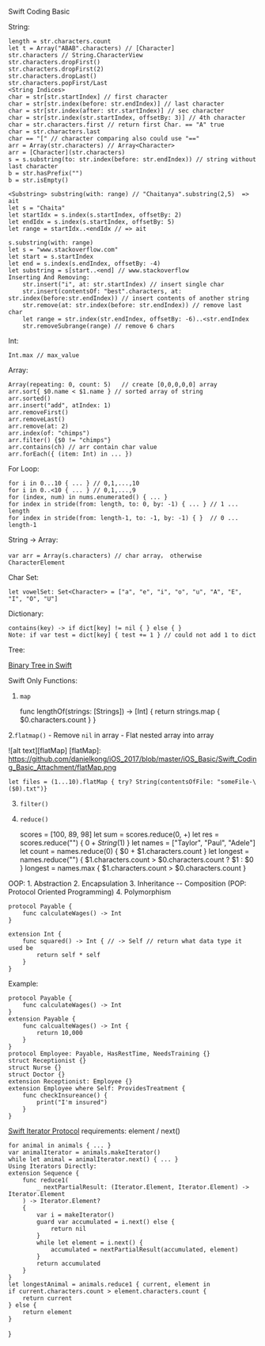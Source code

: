 Swift Coding Basic 

String:

	length = str.characters.count
    let t = Array("ABAB".characters) // [Character]
    str.characters // String.CharacterView
    str.characters.dropFirst()
    str.characters.dropFirst(2)
    str.characters.dropLast()
    str.characters.popFirst/Last
	<String Indices>
	char = str[str.startIndex] // first character
	char = str[str.index(before: str.endIndex)] // last character
	char = str[str.index(after: str.startIndex)] // sec character
	char = str[str.index(str.startIndex, offsetBy: 3)] // 4th character
    char = str.characters.first // return first Char. == "A" true
    char = str.characters.last 
    char == "[" // character comparing also could use "=="
    arr = Array(str.characters) // Array<Character>
    arr = [Character](str.characters)
    s = s.substring(to: str.index(before: str.endIndex)) // string without last character
    b = str.hasPrefix("")
    b = str.isEmpty()

    <Substring> substring(with: range) // "Chaitanya".substring(2,5)  => ait
    let s = "Chaita"
    let startIdx = s.index(s.startIndex, offsetBy: 2)
    let endIdx = s.index(s.startIndex, offsetBy: 5)
    let range = startIdx..<endIdx // => ait

    s.substring(with: range)
    let s = "www.stackoverflow.com"
    let start = s.startIndex
    let end = s.index(s.endIndex, offsetBy: -4)
    let substring = s[start..<end] // www.stackoverflow
    Inserting And Removing:
        str.insert("i", at: str.startIndex) // insert single char
        str.insert(contentsOf: "best".characters, at: str.index(before:str.endIndex)) // insert contents of another string
        str.remove(at: str.index(before: str.endIndex)) // remove last char
        let range = str.index(str.endIndex, offsetBy: -6)..<str.endIndex
        str.removeSubrange(range) // remove 6 chars

Int:

    Int.max // max_value

Array:

    Array(repeating: 0, count: 5)   // create [0,0,0,0,0] array
    arr.sort{ $0.name < $1.name } // sorted array of string 
    arr.sorted()
    arr.insert("add", atIndex: 1)
    arr.removeFirst()
    arr.removeLast()
    arr.remove(at: 2)
    arr.index(of: "chimps")
    arr.filter() {$0 != "chimps"}
    arr.contains(ch) // arr contain char value
    arr.forEach({ (item: Int) in ... })

For Loop:

    for i in 0...10 { ... } // 0,1,...,10
    for i in 0..<10 { ... } // 0,1,...,9
    for (index, num) in nums.enumerated() { ... }
    for index in stride(from: length, to: 0, by: -1) { ... } // 1 ... length
    for index in stride(from: length-1, to: -1, by: -1) { }  // 0 ... length-1


String -> Array:
    
    var arr = Array(s.characters) // char array， otherwise CharacterElement


Char Set: 

    let vowelSet: Set<Character> = ["a", "e", "i", "o", "u", "A", "E", "I", "O", "U"]

Dictionary:

    contains(key) -> if dict[key] != nil { } else { }
    Note: if var test = dict[key] { test += 1 } // could not add 1 to dict

Tree:

[Binary Tree in Swift](http://lincode.github.io/LeetCode-Binary-Tree)

Swift Only Functions:
1. `map`

    func lengthOf(strings: [Strings]) -> [Int] {
        return strings.map { $0.characters.count }
    } 

2.`flatmap()`
    - Remove `nil` in array
    - Flat nested array into array

![alt text][flatMap]
[flatMap]: https://github.com/danielkong/iOS_2017/blob/master/iOS_Basic/Swift_Coding_Basic_Attachment/flatMap.png

    let files = (1...10).flatMap { try? String(contentsOfFile: "someFile-\($0).txt")}

3. `filter()`
4. `reduce()`
    
    scores = [100, 89, 98]
    let sum = scores.reduce(0, +)
    let res = scores.reduce("") { $0 + String($1) }
    let names = ["Taylor", "Paul", "Adele"]
    let count = names.reduce(0) { $0 + $1.characters.count }
    let longest = names.reduce("") { $1.characters.count > $0.characters.count ? $1 : $0 }
    longest = names.max { $1.characters.count > $0.characters.count }

OOP:
    1. Abstraction
    2. Encapsulation
    3. Inheritance -- Composition (POP: Protocol Oriented Programming)
    4. Polymorphism

    protocol Payable {
        func calculateWages() -> Int
    }

    extension Int {
        func squared() -> Int { // -> Self // return what data type it used be
            return self * self
        }
    }

Example:
    
    protocol Payable {
        func calculateWages() -> Int
    }
    extension Payable {
        func calcualteWages() -> Int {
            return 10,000
        }
    }
    protocol Employee: Payable, HasRestTime, NeedsTraining {}
    struct Receptionist {}
    struct Nurse {}
    struct Doctor {}
    extension Receptionist: Employee {}
    extension Employee where Self: ProvidesTreatment {
        func checkInsureance() {
            print("I'm insured")
        }
    }

[Swift Iterator Protocol](https://developer.apple.com/reference/swift/iteratorprotocol)
    requirements: element / next()

    for animal in animals { ... }
    var animalIterator = animals.makeIterator()
    while let animal = animalIterator.next() { ... }
    Using Iterators Directly:
    extension Sequence {
        func reduce1(
            _ nextPartialResult: (Iterator.Element, Iterator.Element) -> Iterator.Element
        ) -> Iterator.Element?
        {
            var i = makeIterator()
            guard var accumulated = i.next() else {
                return nil
            }
            while let element = i.next() {
                accumulated = nextPartialResult(accumulated, element)
            }
            return accumulated
        }
    }
    let longestAnimal = animals.reduce1 { current, element in
    if current.characters.count > element.characters.count {
        return current
    } else {
        return element
    }
}


